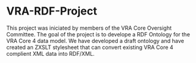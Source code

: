 VRA-RDF-Project
===============
This project was iniciated by members of the VRA Core Oversight Committee.  The goal of the project is to develope a RDF Ontology for the VRA Core 4 data model.  We have developed a draft ontology and have created an ZXSLT stylesheet that can convert existing VRA Core 4 complient XML data into RDF/XML.
